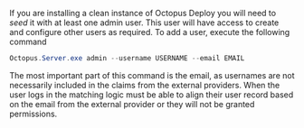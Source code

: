 
If you are installing a clean instance of Octopus Deploy you will need to *seed* it with at least one admin user. This user will have access to create and configure other users as required. To add a user, execute the following command

```powershell
Octopus.Server.exe admin --username USERNAME --email EMAIL
```
The most important part of this command is the email, as usernames are not necessarily included in the claims from the external providers. When the user logs in the matching logic must be able to align their user record based on the email from the external provider or they will not be granted permissions.